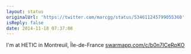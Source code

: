 ```yaml
---
layout: status
originalUrl: 'https://twitter.com/marcgg/status/534611245799055360'
isReply: false
date: 2014-11-18 07:37:08
---
```


I'm at HETIC in Montreuil, Île-de-France [swarmapp.com/c/b0n7ICeRpKO](https://www.swarmapp.com/c/b0n7ICeRpKO)

